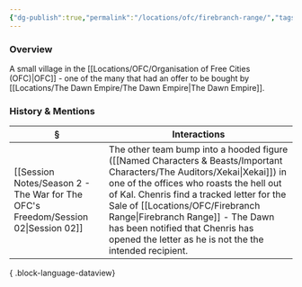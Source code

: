 ```yaml
---
{"dg-publish":true,"permalink":"/locations/ofc/firebranch-range/","tags":["Discovered"],"updated":"2025-08-11T11:53:31.753+01:00"}
---
```


### Overview
A small village in the [[Locations/OFC/Organisation of Free Cities (OFC)\|OFC]] - one of the many that had an offer to be bought by [[Locations/The Dawn Empire/The Dawn Empire\|The Dawn Empire]].

### History & Mentions
| §                                                                                    | Interactions                                                                                                                                                                                                                                                                            |
| ------------------------------------------------------------------------------------ | --------------------------------------------------------------------------------------------------------------------------------------------------------------------------------------------------------------------------------------------------------------------------------------- |
| [[Session Notes/Season 2 - The War for The OFC's Freedom/Session 02\|Session 02]] | The other team bump into a hooded figure ([[Named Characters & Beasts/Important Characters/The Auditors/Xekai\|Xekai]]) in one of the offices who roasts the hell out of Kal. Chenris find a tracked letter for the Sale of [[Locations/OFC/Firebranch Range\|Firebranch Range]] - The Dawn has been notified that Chenris has opened the letter as he is not the  the intended recipient. |

{ .block-language-dataview}